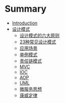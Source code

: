 # Summary

* [Introduction](README.md)
* [设计模式](java-design-patterns/README.md)
    * [设计模式的六大原则]()
    * [23种常见设计模式]()
    * [应用场景]()
    * [单例模式]()
    * [责任链模式]()
    * [MVC]()
    * [IOC]()
    * [AOP]()
    * [UML]()
    * [微服务思想]()
    * [康威定律]()
